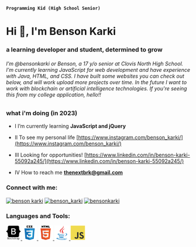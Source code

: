 **`Programming Kid (High School Senior)`**
<h1 align="left">Hi 👋, I'm Benson Karki</h1>
<h3 align="left">a learning developer and student, determined to grow</h3>
<h6 align="left">I’m @bensonkarki or Benson, a 17 y/o senior at Clovis North High School. I’m currently learning JavaScript for web development and have experience with Java, HTML, and CSS. I have built some websites you can check out below, and will work upload more projects over time. In the future I want to work with blockchain or artificial intelligence technologies. If you're seeing this from my college application, hello!!</h6>


<h3 align="left">what i'm doing (in 2023)</h3>

- Ⅰ I’m currently learning **JavaScript and jQuery**

- Ⅱ To see my personal life [https://www.instagram.com/benson_karki/](https://www.instagram.com/benson_karki/)

- Ⅲ Looking for opportunities! [https://www.linkedin.com/in/benson-karki-55092a245/](https://www.linkedin.com/in/benson-karki-55092a245/)

- Ⅳ How to reach me **thenextbrk@gmail.com**

<h3 align="left">Connect with me:</h3>
<p align="left">
<a href="https://www.linkedin.com/in/benson-karki-55092a245/" target="blank"><img align="center" src="https://raw.githubusercontent.com/rahuldkjain/github-profile-readme-generator/master/src/images/icons/Social/linked-in-alt.svg" alt="benson karki" height="30" width="40" /></a>
<a href="https://instagram.com/benson_karki" target="blank"><img align="center" src="https://raw.githubusercontent.com/rahuldkjain/github-profile-readme-generator/master/src/images/icons/Social/instagram.svg" alt="benson_karki" height="30" width="40" /></a>
<a href="https://twitter.com/bensonkarki" target="blank"><img align="center" src="https://raw.githubusercontent.com/rahuldkjain/github-profile-readme-generator/master/src/images/icons/Social/twitter.svg" alt="bensonkarki" height="30" width="40" /></a>
</p>

<h3 align="left">Languages and Tools:</h3>
<p align="left"> <a href="https://getbootstrap.com" target="_blank" rel="noreferrer"> <img src="https://raw.githubusercontent.com/devicons/devicon/master/icons/bootstrap/bootstrap-plain-wordmark.svg" alt="bootstrap" width="40" height="40"/> </a> <a href="https://www.w3schools.com/css/" target="_blank" rel="noreferrer"> <img src="https://raw.githubusercontent.com/devicons/devicon/master/icons/css3/css3-original-wordmark.svg" alt="css3" width="40" height="40"/> </a> <a href="https://www.w3.org/html/" target="_blank" rel="noreferrer"> <img src="https://raw.githubusercontent.com/devicons/devicon/master/icons/html5/html5-original-wordmark.svg" alt="html5" width="40" height="40"/> </a> <a href="https://www.java.com" target="_blank" rel="noreferrer"> <img src="https://raw.githubusercontent.com/devicons/devicon/master/icons/java/java-original.svg" alt="java" width="40" height="40"/> </a> <a href="https://developer.mozilla.org/en-US/docs/Web/JavaScript" target="_blank" rel="noreferrer"> <img src="https://raw.githubusercontent.com/devicons/devicon/master/icons/javascript/javascript-original.svg" alt="javascript" width="40" height="40"/> </a> </p>
